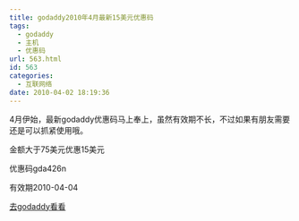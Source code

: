 ```yaml
---
title: godaddy2010年4月最新15美元优惠码
tags:
  - godaddy
  - 主机
  - 优惠码
url: 563.html
id: 563
categories:
  - 互联网络
date: 2010-04-02 18:19:36
---
```


4月伊始，最新godaddy优惠码马上奉上，虽然有效期不长，不过如果有朋友需要还是可以抓紧使用哦。  

金额大于75美元优惠15美元  

优惠码gda426n  

有效期2010-04-04  

[去godaddy看看](https://www.godaddy.com/default.aspx?isc=gda426n)